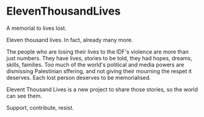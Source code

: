 # ElevenThousandLives
A memorial to lives lost.

Eleven thousand lives. In fact, already many more.

The people who are losing their lives to the IDF's violence are more than just numbers. They have lives, stories to be told, they had hopes, dreams, skills, families.
Too much of the world's political and media powers are dismissing Palestinian sffering, and not giving their mourning the respet it deserves. Each lost person deserves to be memorialised.

Elevent Thousand Lives is a new project to share those stories, so the world can see them.

Support, contribute, resist.
